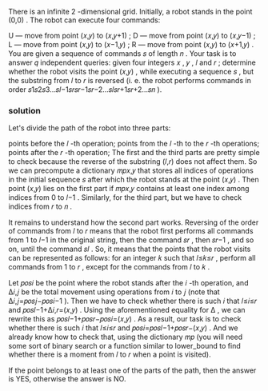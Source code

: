 There is an infinite 2
-dimensional grid. Initially, a robot stands in the point (0,0)
. The robot can execute four commands:

U — move from point (𝑥,𝑦)
to (𝑥,𝑦+1)
;
D — move from point (𝑥,𝑦)
to (𝑥,𝑦−1)
;
L — move from point (𝑥,𝑦)
to (𝑥−1,𝑦)
;
R — move from point (𝑥,𝑦)
to (𝑥+1,𝑦)
.
You are given a sequence of commands 𝑠
of length 𝑛
. Your task is to answer 𝑞
independent queries: given four integers 𝑥
, 𝑦
, 𝑙
and 𝑟
; determine whether the robot visits the point (𝑥,𝑦)
, while executing a sequence 𝑠
, but the substring from 𝑙
to 𝑟
is reversed (i. e. the robot performs commands in order 𝑠1𝑠2𝑠3…𝑠𝑙−1𝑠𝑟𝑠𝑟−1𝑠𝑟−2…𝑠𝑙𝑠𝑟+1𝑠𝑟+2…𝑠𝑛
).

### solution

Let's divide the path of the robot into three parts:

points before the 𝑙
-th operation;
points from the 𝑙
-th to the 𝑟
-th operations;
points after the 𝑟
-th operation;
The first and the third parts are pretty simple to check because the reverse of the substring (𝑙,𝑟)
does not affect them. So we can precompute a dictionary 𝑚𝑝𝑥,𝑦
that stores all indices of operations in the initial sequence 𝑠
after which the robot stands at the point (𝑥,𝑦)
. Then point (𝑥,𝑦)
lies on the first part if 𝑚𝑝𝑥,𝑦
contains at least one index among indices from 0
to 𝑙−1
. Similarly, for the third part, but we have to check indices from 𝑟
to 𝑛
.

It remains to understand how the second part works. Reversing of the order of commands from 𝑙
to 𝑟
means that the robot first performs all commands from 1
to 𝑙−1
in the original string, then the command 𝑠𝑟
, then 𝑠𝑟−1
, and so on, until the command 𝑠𝑙
. So, it means that the points that the robot visits can be represented as follows: for an integer 𝑘
such that 𝑙≤𝑘≤𝑟
, perform all commands from 1
to 𝑟
, except for the commands from 𝑙
to 𝑘
.

Let 𝑝𝑜𝑠𝑖
be the point where the robot stands after the 𝑖
-th operation, and Δ𝑖,𝑗
be the total movement using operations from 𝑖
to 𝑗
(note that Δ𝑖,𝑗=𝑝𝑜𝑠𝑗−𝑝𝑜𝑠𝑖−1
). Then we have to check whether there is such 𝑖
that 𝑙≤𝑖≤𝑟
and 𝑝𝑜𝑠𝑙−1+Δ𝑖,𝑟=(𝑥,𝑦)
. Using the aforementioned equality for Δ
, we can rewrite this as 𝑝𝑜𝑠𝑙−1+𝑝𝑜𝑠𝑟−𝑝𝑜𝑠𝑖=(𝑥,𝑦)
. As a result, our task is to check whether there is such 𝑖
that 𝑙≤𝑖≤𝑟
and 𝑝𝑜𝑠𝑖=𝑝𝑜𝑠𝑙−1+𝑝𝑜𝑠𝑟−(𝑥,𝑦)
. And we already know how to check that, using the dictionary 𝑚𝑝
(you will need some sort of binary search or a function similar to lower_bound to find whether there is a moment from 𝑙
to 𝑟
when a point is visited).

If the point belongs to at least one of the parts of the path, then the answer is YES, otherwise the answer is NO.
